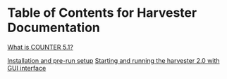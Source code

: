 # Table of Contents for Harvester Documentation

[What is COUNTER 5.1?](README.md)

[Installation and pre-run setup](installation.md)
[Starting and running the harvester 2.0 with GUI interface](Running_the_Harvester.md)

